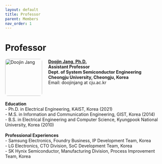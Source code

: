 ```yaml
---
layout: default
title: Professor
parent: Members
nav_order: 1
---
```


# Professor

<div style="display: flex; align-items: flex-start; gap: 20px;">
<img src="/orbit_lab/assets/img/doojinjang.jpg" alt="Doojin Jang" style="width: 120px; border-radius: 8px">
  <div>
    <strong><a href="ANZ5fUMVkcGA5NTfq8a4DOH_huf0R6IAM8KcyrwyzDnbP70NLZZv5ymmSklsNbmAV81jtnBKK4ldVphxRJD0Hi1nYjigoLMJB3ByeofzlskKIrbJ3VUHewhV8UzUtdQtrkJpYW3lGgem6fl8m2y1F1KFbQ" target="_blank">Doojin Jang, Ph.D.</a></strong><br>
    <strong>Assistant Professor</strong><br>
    <strong>Dept. of System Semiconductor Engineering</strong><br>
    <strong>Cheongju University, Cheongju, Korea</strong><br>
    Email: doojinjang at cju.ac.kr<br>
  </div>
</div>
  <br>
    <strong>Education</strong><br>
    - Ph.D. in Electrical Engineering, KAIST, Korea (2021)<br>
    - M.S. in Information and Communication Engineering, GIST, Korea (2014)<br>
    - B.S. in Electrical Engineering and Computer Science, Kyungpook National University, Korea (2010)<br>
    <br>
    <strong>Professional Experiences</strong><br>
    - Samsung Electronics, Foundry Business, IP Development Team, Korea<br>
    - LG Electronics, CTO Division, SoC Development Team, Korea<br>
    - SK Hynix Semiconductor, Manufacturing Division, Process Improvement Team, Korea<br>

